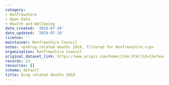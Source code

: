 ```yaml
---
category:
- Renfrewshire
- Open Data
- Health and Wellbeing
date_created: '2019-07-19'
date_updated: '2019-07-19'
license: ''
maintainer: Renfrewshire Council
notes: <p>Drug-related deaths 2018, filtered for Renfrewshire.</p>
organization: Renfrewshire Council
original_dataset_link: https://www.arcgis.com/home/item.html?id=15e7aa41b25940ea93b29da0158b2411
records: 23
resources: []
schema: default
title: Drug related deaths 2018
---
```

